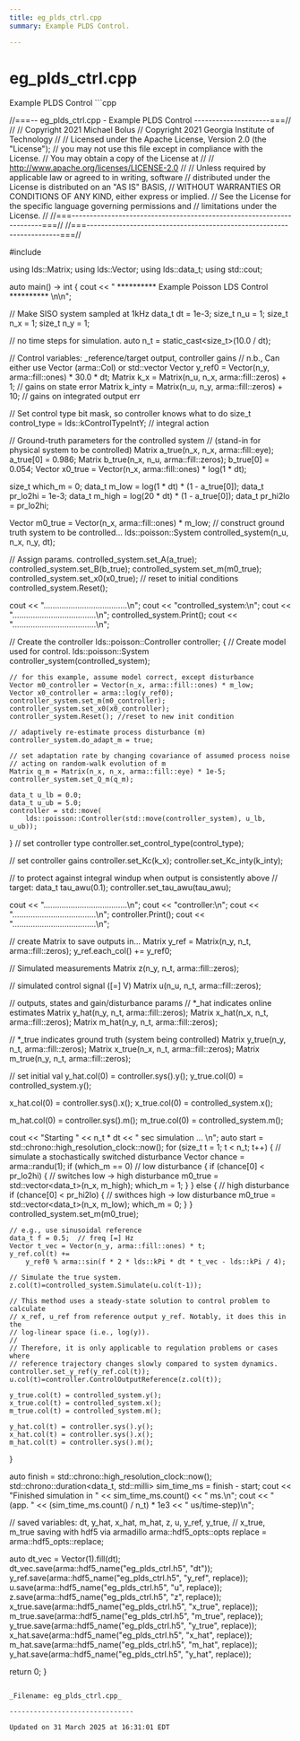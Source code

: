 ```yaml
---
title: eg_plds_ctrl.cpp
summary: Example PLDS Control. 

---
```


# eg_plds_ctrl.cpp



Example PLDS Control ```cpp

//===-- eg_plds_ctrl.cpp - Example PLDS Control ---------------------===//
//
// Copyright 2021 Michael Bolus
// Copyright 2021 Georgia Institute of Technology
//
// Licensed under the Apache License, Version 2.0 (the "License");
// you may not use this file except in compliance with the License.
// You may obtain a copy of the License at
//
//     http://www.apache.org/licenses/LICENSE-2.0
//
// Unless required by applicable law or agreed to in writing, software
// distributed under the License is distributed on an "AS IS" BASIS,
// WITHOUT WARRANTIES OR CONDITIONS OF ANY KIND, either express or implied.
// See the License for the specific language governing permissions and
// limitations under the License.
//
//===----------------------------------------------------------------------===//
//===----------------------------------------------------------------------===//

#include <ldsCtrlEst>

using lds::Matrix;
using lds::Vector;
using lds::data_t;
using std::cout;

auto main() -> int {
  cout << " ********** Example Poisson LDS Control ********** \n\n";

  // Make SISO system sampled at 1kHz
  data_t dt = 1e-3;
  size_t n_u = 1;
  size_t n_x = 1;
  size_t n_y = 1;

  // no time steps for simulation.
  auto n_t = static_cast<size_t>(10.0 / dt);

  // Control variables: _reference/target output, controller gains
  // n.b., Can either use Vector (arma::Col) or std::vector
  Vector y_ref0 = Vector(n_y, arma::fill::ones) * 30.0 * dt;
  Matrix k_x =
      Matrix(n_u, n_x, arma::fill::zeros) + 1;  // gains on state error
  Matrix k_inty = Matrix(n_u, n_y, arma::fill::zeros) +
                   10;  // gains on integrated output err

  // Set control type bit mask, so controller knows what to do
  size_t control_type = lds::kControlTypeIntY;  // integral action

  // Ground-truth parameters for the controlled system
  // (stand-in for physical system to be controlled)
  Matrix a_true(n_x, n_x, arma::fill::eye);
  a_true[0] = 0.986;
  Matrix b_true(n_x, n_u, arma::fill::zeros);
  b_true[0] = 0.054;
  Vector x0_true = Vector(n_x, arma::fill::ones) * log(1 * dt);

  size_t which_m = 0;
  data_t m_low = log(1 * dt) * (1 - a_true[0]);
  data_t pr_lo2hi = 1e-3;
  data_t m_high = log(20 * dt) * (1 - a_true[0]);
  data_t pr_hi2lo = pr_lo2hi;

  Vector m0_true = Vector(n_x, arma::fill::ones) * m_low;
  // construct ground truth system to be controlled...
  lds::poisson::System controlled_system(n_u, n_x, n_y, dt);

  // Assign params.
  controlled_system.set_A(a_true);
  controlled_system.set_B(b_true);
  controlled_system.set_m(m0_true);
  controlled_system.set_x0(x0_true);
  // reset to initial conditions
  controlled_system.Reset();

  cout << ".....................................\n";
  cout << "controlled_system:\n";
  cout << ".....................................\n";
  controlled_system.Print();
  cout << ".....................................\n";

  // Create the controller
  lds::poisson::Controller controller;
  {
    // Create model used for control.
    lds::poisson::System controller_system(controlled_system);

    // for this example, assume model correct, except disturbance
    Vector m0_controller = Vector(n_x, arma::fill::ones) * m_low;
    Vector x0_controller = arma::log(y_ref0);
    controller_system.set_m(m0_controller);
    controller_system.set_x0(x0_controller);
    controller_system.Reset(); //reset to new init condition

    // adaptively re-estimate process disturbance (m)
    controller_system.do_adapt_m = true;

    // set adaptation rate by changing covariance of assumed process noise
    // acting on random-walk evolution of m
    Matrix q_m = Matrix(n_x, n_x, arma::fill::eye) * 1e-5;
    controller_system.set_Q_m(q_m);

    data_t u_lb = 0.0;
    data_t u_ub = 5.0;
    controller = std::move(
        lds::poisson::Controller(std::move(controller_system), u_lb, u_ub));
  }
  // set controller type
  controller.set_control_type(control_type);

  // set controller gains
  controller.set_Kc(k_x);
  controller.set_Kc_inty(k_inty);

  // to protect against integral windup when output is consistently above
  // target:
  data_t tau_awu(0.1);
  controller.set_tau_awu(tau_awu);

  cout << ".....................................\n";
  cout << "controller:\n";
  cout << ".....................................\n";
  controller.Print();
  cout << ".....................................\n";

  // create Matrix to save outputs in...
  Matrix y_ref = Matrix(n_y, n_t, arma::fill::zeros);
  y_ref.each_col() += y_ref0;

  // Simulated measurements
  Matrix z(n_y, n_t, arma::fill::zeros);

  // simulated control signal ([=] V)
  Matrix u(n_u, n_t, arma::fill::zeros);

  // outputs, states and gain/disturbance params
  // *_hat indicates online estimates
  Matrix y_hat(n_y, n_t, arma::fill::zeros);
  Matrix x_hat(n_x, n_t, arma::fill::zeros);
  Matrix m_hat(n_y, n_t, arma::fill::zeros);

  // *_true indicates ground truth (system being controlled)
  Matrix y_true(n_y, n_t, arma::fill::zeros);
  Matrix x_true(n_x, n_t, arma::fill::zeros);
  Matrix m_true(n_y, n_t, arma::fill::zeros);

  // set initial val
  y_hat.col(0) = controller.sys().y();
  y_true.col(0) = controlled_system.y();

  x_hat.col(0) = controller.sys().x();
  x_true.col(0) = controlled_system.x();

  m_hat.col(0) = controller.sys().m();
  m_true.col(0) = controlled_system.m();

  cout << "Starting " << n_t * dt << " sec simulation ... \n";
  auto start = std::chrono::high_resolution_clock::now();
  for (size_t t = 1; t < n_t; t++) {
    // simulate a stochastically switched disturbance
    Vector chance = arma::randu<Vector>(1);
    if (which_m == 0)  // low disturbance
    {
      if (chance[0] < pr_lo2hi) {  // switches low -> high disturbance
        m0_true = std::vector<data_t>(n_x, m_high);
        which_m = 1;
      }
    } else {                       // high disturbance
      if (chance[0] < pr_hi2lo) {  // swithces high -> low disturbance
        m0_true = std::vector<data_t>(n_x, m_low);
        which_m = 0;
      }
    }
    controlled_system.set_m(m0_true);

    // e.g., use sinusoidal reference
    data_t f = 0.5;  // freq [=] Hz
    Vector t_vec = Vector(n_y, arma::fill::ones) * t;
    y_ref.col(t) +=
        y_ref0 % arma::sin(f * 2 * lds::kPi * dt * t_vec - lds::kPi / 4);

    // Simulate the true system.
    z.col(t)=controlled_system.Simulate(u.col(t-1));

    // This method uses a steady-state solution to control problem to calculate
    // x_ref, u_ref from reference output y_ref. Notably, it does this in the
    // log-linear space (i.e., log(y)).
    //
    // Therefore, it is only applicable to regulation problems or cases where
    // reference trajectory changes slowly compared to system dynamics.
    controller.set_y_ref(y_ref.col(t));
    u.col(t)=controller.ControlOutputReference(z.col(t));

    y_true.col(t) = controlled_system.y();
    x_true.col(t) = controlled_system.x();
    m_true.col(t) = controlled_system.m();

    y_hat.col(t) = controller.sys().y();
    x_hat.col(t) = controller.sys().x();
    m_hat.col(t) = controller.sys().m();
  }

  auto finish = std::chrono::high_resolution_clock::now();
  std::chrono::duration<data_t, std::milli> sim_time_ms = finish - start;
  cout << "Finished simulation in " << sim_time_ms.count() << " ms.\n";
  cout << "(app. " << (sim_time_ms.count() / n_t) * 1e3 << " us/time-step)\n";

  // saved variables: dt, y_hat, x_hat, m_hat, z, u, y_ref, y_true,
  // x_true, m_true saving with hdf5 via armadillo
  arma::hdf5_opts::opts replace = arma::hdf5_opts::replace;

  auto dt_vec = Vector(1).fill(dt);
  dt_vec.save(arma::hdf5_name("eg_plds_ctrl.h5", "dt"));
  y_ref.save(arma::hdf5_name("eg_plds_ctrl.h5", "y_ref", replace));
  u.save(arma::hdf5_name("eg_plds_ctrl.h5", "u", replace));
  z.save(arma::hdf5_name("eg_plds_ctrl.h5", "z", replace));
  x_true.save(arma::hdf5_name("eg_plds_ctrl.h5", "x_true", replace));
  m_true.save(arma::hdf5_name("eg_plds_ctrl.h5", "m_true", replace));
  y_true.save(arma::hdf5_name("eg_plds_ctrl.h5", "y_true", replace));
  x_hat.save(arma::hdf5_name("eg_plds_ctrl.h5", "x_hat", replace));
  m_hat.save(arma::hdf5_name("eg_plds_ctrl.h5", "m_hat", replace));
  y_hat.save(arma::hdf5_name("eg_plds_ctrl.h5", "y_hat", replace));

  return 0;
}
```

_Filename: eg_plds_ctrl.cpp_

-------------------------------

Updated on 31 March 2025 at 16:31:01 EDT
